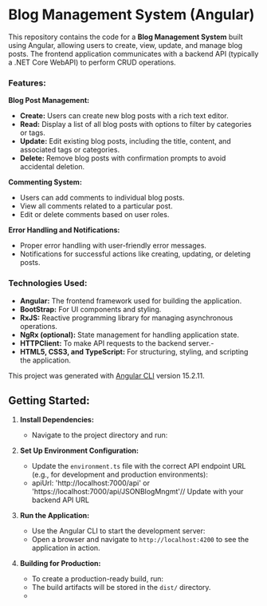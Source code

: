 # **Blog Management System (Angular)**

This repository contains the code for a **Blog Management System** built using Angular, allowing users to create, view, update, and manage blog posts. The frontend application communicates with a backend API (typically a .NET Core WebAPI) to perform CRUD operations.

### **Features:**

 **Blog Post Management:**
   - **Create:** Users can create new blog posts with a rich text editor.
   - **Read:** Display a list of all blog posts with options to filter by categories or tags.
   - **Update:** Edit existing blog posts, including the title, content, and associated tags or categories.
   - **Delete:** Remove blog posts with confirmation prompts to avoid accidental deletion.

 **Commenting System:**
   - Users can add comments to individual blog posts.
   - View all comments related to a particular post.
   - Edit or delete comments based on user roles.

 **Error Handling and Notifications:**
   - Proper error handling with user-friendly error messages.
   - Notifications for successful actions like creating, updating, or deleting posts.

### **Technologies Used:**

- **Angular:** The frontend framework used for building the application.
- **BootStrap:** For UI components and styling.
- **RxJS:** Reactive programming library for managing asynchronous operations.
- **NgRx (optional):** State management for handling application state.
- **HTTPClient:** To make API requests to the backend server.-
- **HTML5, CSS3, and TypeScript:** For structuring, styling, and scripting the application.

This project was generated with [Angular CLI](https://github.com/angular/angular-cli) version 15.2.11.






## **Getting Started:**

1. **Install Dependencies:**
   - Navigate to the project directory and run:    

3. **Set Up Environment Configuration:**
   - Update the `environment.ts` file with the correct API endpoint URL (e.g., for development and production environments):
   - apiUrl: 'http://localhost:7000/api'  or 'https://localhost:7000/api/JSONBlogMngmt'// Update with your backend API URL   

4. **Run the Application:**
   - Use the Angular CLI to start the development server:     
   - Open a browser and navigate to `http://localhost:4200` to see the application in action.

5. **Building for Production:**
   - To create a production-ready build, run: 
   - The build artifacts will be stored in the `dist/` directory.
   - 

